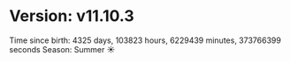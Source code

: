 # Version: v11.10.3
Time since birth: 4325 days, 103823 hours, 6229439 minutes, 373766399 seconds
Season: Summer ☀️
